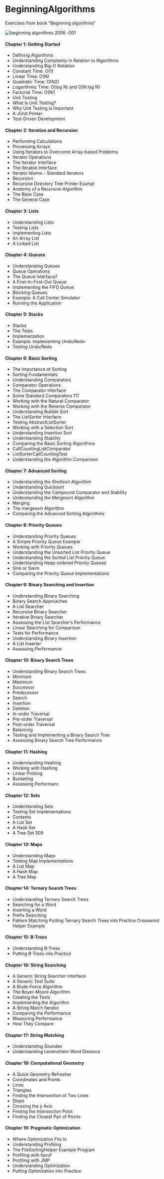 # BeginningAlgorithms
Exercises from book "Beginning algorithms"

![beginning algorithms 2006 -001](https://user-images.githubusercontent.com/16088420/36677596-41ff172c-1b17-11e8-9907-176a6d04d530.jpg)


#### Chapter 1: Getting Started 
- Defining Algorithms 
- Understanding Complexity in Relation to Algorithms 
- Understanding Big-O Notation 
- Constant Time: O(1) 
- Linear Time: O(N) 
- Quadratic Time: O(N2) 
- Logarithmic Time: O(log N) and O(N log N) 
- Factorial Time: O(N!) 
- Unit Testing 
- What Is Unit Testing? 
- Why Unit Testing Is Important 
- A JUnit Primer 
- Test-Driven Development 
 
#### Chapter 2: Iteration and Recursion
- Performing Calculations
- Processing Arrays
- Using Iterators to Overcome Array-based Problems
- Iterator Operations
- The Iterator Interface
- The Iterable Interface
- Iterator Idioms - Standard Iterators
- Recursion
- Recursive Directory Tree Printer Exampl
- Anatomy of a Recursive Algorithm
- The Base Case
- The General Case

#### Chapter 3: Lists 
- Understanding Lists 
- Testing Lists 
- Implementing Lists 
- An Array List 
- A Linked List 

#### Chapter 4: Queues 
- Understanding Queues 
- Queue Operations 
- The Queue Interface7
- A First-In-First-Out Queue 
- Implementing the FIFO Queue 
- Blocking Queues 
- Example: A Call Center Simulator 
- Running the Application 

#### Chapter 5: Stacks 
- Stacks 
- The Tests 
- Implementation 
- Example: Implementing Undo/Redo 
- Testing Undo/Redo 

#### Chapter 6: Basic Sorting 
- The Importance of Sorting 
- Sorting Fundamentals 
- Understanding Comparators 
- Comparator Operations 
- The Comparator Interface 
- Some Standard Comparators 117
- Working with the Natural Comparator 
- Working with the Reverse Comparator 
- Understanding Bubble Sort 
- The ListSorter Interface 
- Testing AbstractListSorter 
- Working with a Selection Sort 
- Understanding Insertion Sort 
- Understanding Stability 
- Comparing the Basic Sorting Algorithms 
- CallCountingListComparator 
- ListSorterCallCountingTest 
- Understanding the Algorithm Comparison 

#### Chapter 7: Advanced Sorting 
- Understanding the Shellsort Algorithm 
- Understanding Quicksort 
- Understanding the Compound Comparator and Stability 
- Understanding the Mergesort Algorithm 
- Merging 
- The mergesort Algorithm 
- Comparing the Advanced Sorting Algorithms 

#### Chapter 8: Priority Queues 
- Understanding Priority Queues 
- A Simple Priority Queue Example 
- Working with Priority Queues 
- Understanding the Unsorted List Priority Queue 
- Understanding the Sorted List Priority Queue 
- Understanding Heap-ordered Priority Queues 
- Sink or Swim 
- Comparing the Priority Queue Implementations 

#### Chapter 9: Binary Searching and Insertion 
- Understanding Binary Searching 
- Binary Search Approaches 
- A List Searcher 
- Recursive Binary Searcher 
- Iterative Binary Searcher 
- Assessing the List Searcher’s Performance 
- Linear Searching for Comparison 
- Tests for Performance 
- Understanding Binary Insertion
- A List Inserter 
- Assessing Performance 

#### Chapter 10: Binary Search Trees 
- Understanding Binary Search Trees 
- Minimum 
- Maximum 
- Successor 
- Predecessor 
- Search 
- Insertion 
- Deletion 
- In-order Traversal 
- Pre-order Traversal 
- Post-order Traversal 
- Balancing 
- Testing and Implementing a Binary Search Tree 
- Assessing Binary Search Tree Performance 

#### Chapter 11: Hashing 
- Understanding Hashing 
- Working with Hashing 
- Linear Probing 
- Bucketing 
- Assessing Performanc

#### Chapter 12: Sets 
- Understanding Sets 
- Testing Set Implementations 
- Contents
- A List Set 
- A Hash Set 
- A Tree Set 309

#### Chapter 13: Maps 
- Understanding Maps 
- Testing Map Implementations 
- A List Map 
- A Hash Map 
- A Tree Map 

#### Chapter 14: Ternary Search Trees 
- Understanding Ternary Search Trees 
- Searching for a Word 
- Inserting a Word 
- Prefix Searching 
- Pattern Matching 
Putting Ternary Search Trees into Practice 
Crossword Helper Example 

#### Chapter 15: B-Trees 
- Understanding B-Trees 
- Putting B-Trees into Practice 

#### Chapter 16: String Searching 
- A Generic String Searcher Interface 
- A Generic Test Suite 
- A Brute-Force Algorithm 
- The Boyer-Moore Algorithm 
- Creating the Tests 
- Implementing the Algorithm 
- A String Match Iterator 
- Comparing the Performance 
- Measuring Performance 
- How They Compare 

#### Chapter 17: String Matching 
- Understanding Soundex 
- Understanding Levenshtein Word Distance 

#### Chapter 18: Computational Geometry 
- A Quick Geometry Refresher 
- Coordinates and Points 
- Lines 
- Triangles 
- Finding the Intersection of Two Lines 
- Slope 
- Crossing the y Axis 
- Finding the Intersection Point 
- Finding the Closest Pair of Points 

#### Chapter 19: Pragmatic Optimization 
- Where Optimization Fits In 
- Understanding Profiling 
- The FileSortingHelper Example Program 
- Profiling with hprof 
- Profiling with JMP 
- Understanding Optimization 
- Putting Optimization into Practice 


